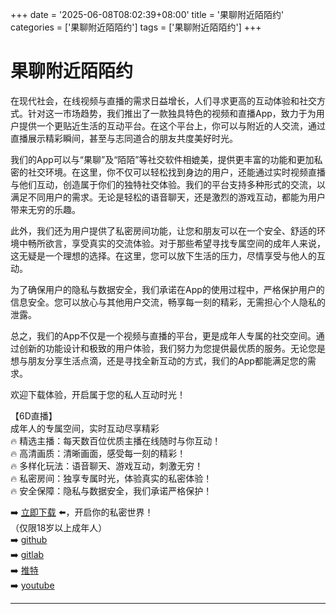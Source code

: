 +++
date = '2025-06-08T08:02:39+08:00'
title = '果聊附近陌陌约'
categories = ['果聊附近陌陌约']
tags = ['果聊附近陌陌约']
+++

# 果聊附近陌陌约

在现代社会，在线视频与直播的需求日益增长，人们寻求更高的互动体验和社交方式。针对这一市场趋势，我们推出了一款独具特色的视频和直播App，致力于为用户提供一个更贴近生活的互动平台。在这个平台上，你可以与附近的人交流，通过直播展示精彩瞬间，甚至与志同道合的朋友共度美好时光。

我们的App可以与“果聊”及“陌陌”等社交软件相媲美，提供更丰富的功能和更加私密的社交环境。在这里，你不仅可以轻松找到身边的用户，还能通过实时视频直播与他们互动，创造属于你们的独特社交体验。我们的平台支持多种形式的交流，以满足不同用户的需求。无论是轻松的语音聊天，还是激烈的游戏互动，都能为用户带来无穷的乐趣。

此外，我们还为用户提供了私密房间功能，让您和朋友可以在一个安全、舒适的环境中畅所欲言，享受真实的交流体验。对于那些希望寻找专属空间的成年人来说，这无疑是一个理想的选择。在这里，您可以放下生活的压力，尽情享受与他人的互动。

为了确保用户的隐私与数据安全，我们承诺在App的使用过程中，严格保护用户的信息安全。您可以放心与其他用户交流，畅享每一刻的精彩，无需担心个人隐私的泄露。

总之，我们的App不仅是一个视频与直播的平台，更是成年人专属的社交空间。通过创新的功能设计和极致的用户体验，我们努力为您提供最优质的服务。无论您是想与朋友分享生活点滴，还是寻找全新互动的方式，我们的App都能满足您的需求。

欢迎下载体验，开启属于您的私人互动时光！

【6D直播】  
成年人的专属空间，实时互动尽享精彩  
🔥 精选主播：每天数百位优质主播在线随时与你互动！  
🔥 高清画质：清晰画面，感受每一刻的精彩！  
🔥 多样化玩法：语音聊天、游戏互动，刺激无穷！  
🔥 私密房间：独享专属时光，体验真实的私密体验！  
🔥 安全保障：隐私与数据安全，我们承诺严格保护！

➡️ [立即下载](https://down123.s3.ap-east-1.amazonaws.com/down/down.html?channelCode=blog) ⬅️，开启你的私密世界！  
（仅限18岁以上成年人）  
➡️ [github](https://aldult-live.github.io/)  
➡️ [gitlab](https://seo-09598d.gitlab.io/)  
➡️ [推特](https://x.com/wegame33)  
➡️ [youtube](https://www.youtube.com/@6Dlive)

---
